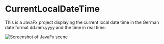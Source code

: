 # CurrentLocalDateTime
This is a JavaFx project displaying the current local date time in the German date format dd.mm.yyyy and the time in real time.

![Screenshot of JavaFx scene](https://user-images.githubusercontent.com/127019014/222969479-fc678496-7b13-4161-bef7-07be2fb3f232.PNG)
